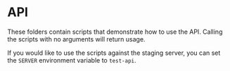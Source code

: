 # API

These folders contain scripts that demonstrate how to use the API.
Calling the scripts with no arguments will return usage.

If you would like to use the scripts against the staging server,
you can set the `SERVER` environment variable to `test-api`.

